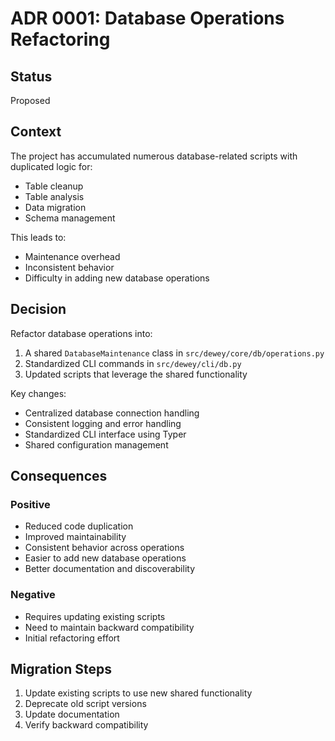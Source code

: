 # ADR 0001: Database Operations Refactoring

## Status
Proposed

## Context
The project has accumulated numerous database-related scripts with duplicated logic for:
- Table cleanup
- Table analysis
- Data migration
- Schema management

This leads to:
- Maintenance overhead
- Inconsistent behavior
- Difficulty in adding new database operations

## Decision
Refactor database operations into:
1. A shared `DatabaseMaintenance` class in `src/dewey/core/db/operations.py`
2. Standardized CLI commands in `src/dewey/cli/db.py`
3. Updated scripts that leverage the shared functionality

Key changes:
- Centralized database connection handling
- Consistent logging and error handling
- Standardized CLI interface using Typer
- Shared configuration management

## Consequences
### Positive
- Reduced code duplication
- Improved maintainability
- Consistent behavior across operations
- Easier to add new database operations
- Better documentation and discoverability

### Negative
- Requires updating existing scripts
- Need to maintain backward compatibility
- Initial refactoring effort

## Migration Steps
1. Update existing scripts to use new shared functionality
2. Deprecate old script versions
3. Update documentation
4. Verify backward compatibility